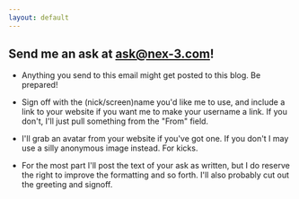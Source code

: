 ```yaml
---
layout: default
---
```


## Send me an ask at [ask@nex-3.com](mailto:ask@nex-3.com)!

* Anything you send to this email might get posted to this blog. Be prepared!

* Sign off with the (nick/screen)name you'd like me to use, and include a link
  to your website if you want me to make your username a link. If you don't,
  I'll just pull something from the "From" field.

* I'll grab an avatar from your website if you've got one. If you don't I may
  use a silly anonymous image instead. For kicks.

* For the most part I'll post the text of your ask as written, but I do reserve
  the right to improve the formatting and so forth. I'll also probably cut out
  the greeting and signoff.
